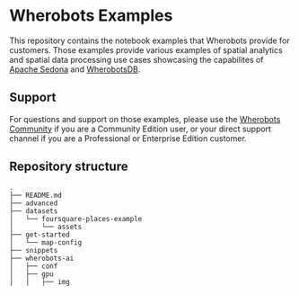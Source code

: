 # Wherobots Examples

This repository contains the notebook examples that Wherobots provide for customers.
Those examples provide various examples of spatial analytics and spatial data
processing use cases showcasing the capabilites of [Apache Sedona](https://sedona.apache.org)
and [WherobotsDB](https://wherobots.com/wherobots-db/).

## Support

For questions and support on those examples, please use the
[Wherobots Community](https://community.wherobots.com) if you are a Community Edition user,
or your direct support channel if you are a Professional or Enterprise Edition customer.

## Repository structure

```
.
├── README.md
├── advanced                
├── datasets
│   └── foursquare-places-example
│       └── assets
├── get-started
│   └── map-config
├── snippets
├── wherobots-ai
│   ├── conf
│   ├── gpu
│   │   ├── img
```
